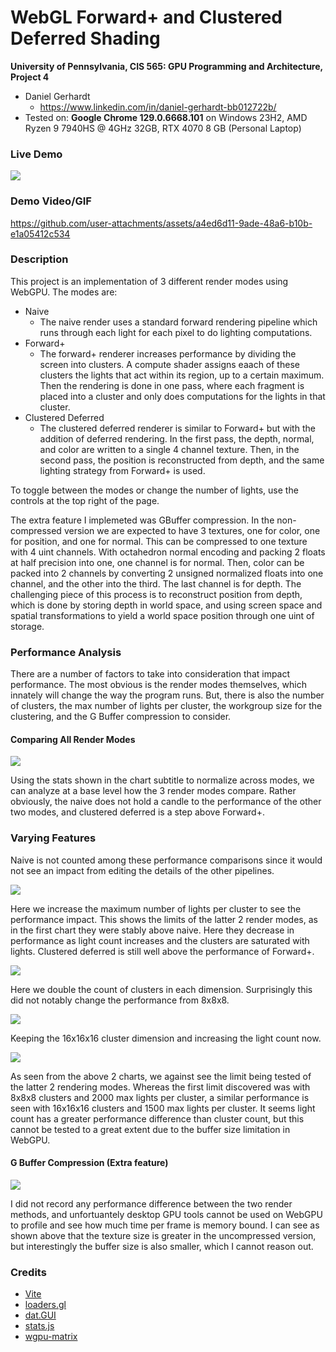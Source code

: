 WebGL Forward+ and Clustered Deferred Shading
======================

**University of Pennsylvania, CIS 565: GPU Programming and Architecture, Project 4**

* Daniel Gerhardt
  * https://www.linkedin.com/in/daniel-gerhardt-bb012722b/
* Tested on: **Google Chrome 129.0.6668.101** on
  Windows 23H2, AMD Ryzen 9 7940HS @ 4GHz 32GB, RTX 4070 8 GB (Personal Laptop)

### Live Demo

[![](img/thumb.png)](http://dgerh.github.io/Project4-WebGPU-Forward-Plus-and-Clustered-Deferred)

### Demo Video/GIF

https://github.com/user-attachments/assets/a4ed6d11-9ade-48a6-b10b-e1a05412c534

### Description

This project is an implementation of 3 different render modes using WebGPU. The modes are:
- Naive
  - The naive render uses a standard forward rendering pipeline which runs through each light for each pixel to do lighting computations.
- Forward+
  - The forward+ renderer increases performance by dividing the screen into clusters. A compute shader assigns eaach of these clusters the lights that act within its region, up to a certain maximum. Then the rendering is done in one pass, where each fragment is placed into a cluster and only does computations for the lights in that cluster.
- Clustered Deferred
  - The clustered deferred renderer is similar to Forward+ but with the addition of deferred rendering. In the first pass, the depth, normal, and color are written to a single 4 channel texture. Then, in the second pass, the position is reconstructed from depth, and the same lighting strategy from Forward+ is used.

To toggle between the modes or change the number of lights, use the controls at the top right of the page.

The extra feature I implemeted was GBuffer compression. In the non-compressed version we are expected to have 3 textures, one for color, one for position, and one for normal. This can be compressed to one texture with 4 uint channels. With octahedron normal encoding and packing 2 floats at half precision into one, one channel is for normal. Then, color can be packed into 2 channels by converting 2 unsigned normalized floats into one channel, and the other into the third. The last channel is for depth. The challenging piece of this process is to reconstruct position from depth, which is done by storing depth in world space, and using screen space and spatial transformations to yield a world space position through one uint of storage.

### Performance Analysis

There are a number of factors to take into consideration that impact performance. The most obvious is the render modes themselves, which innately will change the way the program runs. But, there is also the number of clusters, the max number of lights per cluster, the workgroup size for the clustering, and the G Buffer compression to consider.

#### Comparing All Render Modes

![](img/chart1.png)

Using the stats shown in the chart subtitle to normalize across modes, we can analyze at a base level how the 3 render modes compare. Rather obviously, the naive does not hold a candle to the performance of the other two modes, and clustered deferred is a step above Forward+.

### Varying Features

Naive is not counted among these performance comparisons since it would not see an impact from editing the details of the other pipelines.

![](img/chart3.png)

Here we increase the maximum number of lights per cluster to see the performance impact. This shows the limits of the latter 2 render modes, as in the first chart they were stably above naive. Here they decrease in performance as light count increases and the clusters are saturated with lights. Clustered deferred is still well above the performance of Forward+.

![](img/chart2.png)

Here we double the count of clusters in each dimension. Surprisingly this did not notably change the performance from 8x8x8.

![](img/chart4.png)

Keeping the 16x16x16 cluster dimension and increasing the light count now. 

![](img/chart5.png)

As seen from the above 2 charts, we against see the limit being tested of the latter 2 rendering modes. Whereas the first limit discovered was with 8x8x8 clusters and 2000 max lights per cluster, a similar performance is seen with 16x16x16 clusters and 1500 max lights per cluster. It seems light count has a greater performance difference than cluster count, but this cannot be tested to a great extent due to the buffer size limitation in WebGPU.

#### G Buffer Compression (Extra feature)

![](img/chart6.png)

I did not record any performance difference between the two render methods, and unfortuantely desktop GPU tools cannot be used on WebGPU to profile and see how much time per frame is memory bound. I can see as shown above that the texture size is greater in the uncompressed version, but interestingly the buffer size is also smaller, which I cannot reason out.

### Credits

- [Vite](https://vitejs.dev/)
- [loaders.gl](https://loaders.gl/)
- [dat.GUI](https://github.com/dataarts/dat.gui)
- [stats.js](https://github.com/mrdoob/stats.js)
- [wgpu-matrix](https://github.com/greggman/wgpu-matrix)
